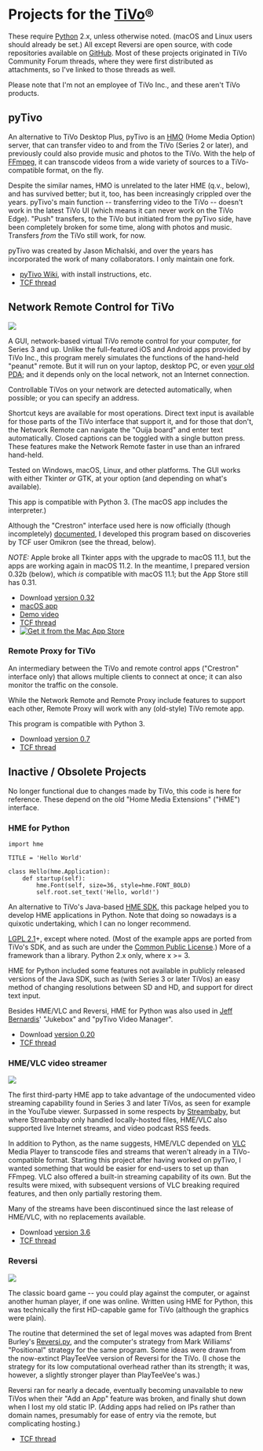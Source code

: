 Projects for the [TiVo]®
========================

These require [Python] 2.x, unless otherwise noted. (macOS and Linux 
users should already be set.) All except Reversi are open source, with 
code repositories available on [GitHub]. Most of these projects 
originated in TiVo Community Forum threads, where they were first 
distributed as attachments, so I've linked to those threads as well.

Please note that I'm not an employee of TiVo Inc., and these aren't
TiVo products.


pyTivo
------

An alternative to TiVo Desktop Plus, pyTivo is an [HMO] (Home Media 
Option) server, that can transfer video to and from the TiVo (Series 2 
or later), and previously could also provide music and photos to the 
TiVo. With the help of [FFmpeg], it can transcode videos from a wide 
variety of sources to a TiVo-compatible format, on the fly.

Despite the similar names, HMO is unrelated to the later HME (q.v.,
below), and has survived better; but it, too, has been increasingly
crippled over the years. pyTivo's main function -- transferring video to
the TiVo -- doesn't work in the latest TiVo UI (which means it can never
work on the TiVo Edge). "Push" transfers, to the TiVo but initiated from
the pyTivo side, have been completely broken for some time, along with
photos and music. Transfers _from_ the TiVo still work, for now.

pyTivo was created by Jason Michalski, and over the years has
incorporated the work of many collaborators. I only maintain one
fork.

* [pyTivo Wiki], with install instructions, etc.
* [TCF thread][1]


Network Remote Control for TiVo
-------------------------------

![](remote.jpg)

A GUI, network-based virtual TiVo remote control for your computer, for 
Series 3 and up. Unlike the full-featured iOS and Android apps provided 
by TiVo Inc., this program merely simulates the functions of the 
hand-held "peanut" remote. But it will run on your laptop, desktop PC, 
or even [your old PDA]; and it depends only on the local network, not an 
Internet connection.

Controllable TiVos on your network are detected automatically, when
possible; or you can specify an address.

Shortcut keys are available for most operations. Direct text input is
available for those parts of the TiVo interface that support it, and for
those that don't, the Network Remote can navigate the "Ouija board" and
enter text automatically. Closed captions can be toggled with a single
button press. These features make the Network Remote faster in use than
an infrared hand-held.

Tested on Windows, macOS, Linux, and other platforms. The GUI works with 
either Tkinter _or_ GTK, at your option (and depending on what's 
available).

This app is compatible with Python 3. (The macOS app includes the
interpreter.)

Although the "Crestron" interface used here is now officially (though 
incompletely) [documented], I developed this program based on 
discoveries by TCF user Omikron (see the thread, below).

*NOTE:* Apple broke all Tkinter apps with the upgrade to macOS 11.1, but 
the apps are working again in macOS 11.2. In the meantime, I prepared 
version 0.32b (below), which _is_ compatible with macOS 11.1; but the 
App Store still has 0.31.

* Download [version 0.32]
* [macOS app]
* [Demo video]
* [TCF thread][2]
* [![Get it from the Mac App Store](appstore.svg)](https://itunes.apple.com/us/app/network-remote-for-tivo/id914331224?ls=1&amp;mt=12)


### Remote Proxy for TiVo

An intermediary between the TiVo and remote control apps ("Crestron"
interface only) that allows multiple clients to connect at once; it can
also monitor the traffic on the console.

While the Network Remote and Remote Proxy include features to support
each other, Remote Proxy will work with any (old-style) TiVo remote
app.

This program is compatible with Python 3.

* Download [version 0.7]
* [TCF thread][3]


Inactive / Obsolete Projects
----------------------------

No longer functional due to changes made by TiVo, this code is here for
reference. These depend on the old "Home Media Extensions" ("HME")
interface.


### HME for Python

```
import hme

TITLE = 'Hello World'

class Hello(hme.Application):
    def startup(self):
        hme.Font(self, size=36, style=hme.FONT_BOLD)
        self.root.set_text('Hello, world!')
```

An alternative to TiVo's Java-based [HME SDK], this package helped you 
to develop HME applications in Python. Note that doing so nowadays is a 
quixotic undertaking, which I can no longer recommend.

[LGPL 2.1]+, except where noted. (Most of the example apps are ported 
from TiVo's SDK, and as such are under the [Common Public License].) 
More of a framework than a library. Python 2.x only, where x >= 3.

HME for Python included some features not available in publicly
released versions of the Java SDK, such as (with Series 3 or later
TiVos) an easy method of changing resolutions between SD and HD, and
support for direct text input.

Besides HME/VLC and Reversi, HME for Python was also used in [Jeff 
Bernardis]' "Jukebox" and "pyTivo Video Manager".

* Download [version 0.20]
* [TCF thread][4]


### HME/VLC video streamer

![](hmevlc.png)

The first third-party HME app to take advantage of the undocumented 
video streaming capability found in Series 3 and later TiVos, as seen 
for example in the YouTube viewer. Surpassed in some respects by 
[Streambaby], but where Streambaby only handled locally-hosted files, 
HME/VLC also supported live Internet streams, and video podcast RSS 
feeds.

In addition to Python, as the name suggests, HME/VLC depended on [VLC] 
Media Player to transcode files and streams that weren't already in a 
TiVo-compatible format. Starting this project after having worked on 
pyTivo, I wanted something that would be easier for end-users to set up 
than FFmpeg. VLC also offered a built-in streaming capability of its 
own. But the results were mixed, with subsequent versions of VLC 
breaking required features, and then only partially restoring them.

Many of the streams have been discontinued since the last release of
HME/VLC, with no replacements available.

* Download [version 3.6]
* [TCF thread][5]


### Reversi

![](reversi-board.png)

The classic board game -- you could play against the computer, or
against another human player, if one was online. Written using HME for
Python, this was technically the first HD-capable game for TiVo
(although the graphics were plain).

The routine that determined the set of legal moves was adapted from 
Brent Burley's [Reversi.py], and the computer's strategy from Mark 
Williams' "Positional" strategy for the same program. Some ideas were 
drawn from the now-extinct PlayTeeVee version of Reversi for the TiVo. 
(I chose the strategy for its low computational overhead rather than its 
strength; it was, however, a slightly stronger player than PlayTeeVee's 
was.)

Reversi ran for nearly a decade, eventually becoming unavailable to
new TiVos when their "Add an App" feature was broken, and finally shut
down when I lost my old static IP. (Adding apps had relied on IPs rather
than domain names, presumably for ease of entry via the remote, but
complicating hosting.)

* [TCF thread][6]


[TiVo]: https://www.tivo.com/
[HMO]: https://pytivo.sourceforge.io/forum/hmo-specifications-t122.html
[HME SDK]: http://tivohme.sourceforge.net/
[documented]: https://github.com/RogueProeliator/IndigoPlugin-TiVo-Network-Remote/blob/master/Documentation/TiVo_TCP_Network_Remote_Control_Protocol.pdf

[Python]: https://www.python.org/
[FFmpeg]: https://ffmpeg.org/
[VLC]: https://www.videolan.org/vlc/index.html
[Streambaby]: https://code.google.com/p/streambaby/

[GitHub]: https://github.com/wmcbrine/
[pyTivo Wiki]: http://pytivo.org/
[macOS app]: https://github.com/wmcbrine/tivoremote/releases/download/0.32/network-remote-0.32b.dmg
[Demo video]: https://youtube.com/watch?v=OSAPzpQ9j6I

[your old PDA]: remote-wince.jpg

[version 0.32]: network-remote-0.32.zip
[version 0.7]: rproxy-0.7.zip
[version 0.20]: hme-python-0.20.zip
[version 3.6]: hme-vlc-3.6.zip

[LGPL 2.1]: https://www.gnu.org/licenses/lgpl-2.1.html
[Common Public License]: https://en.wikipedia.org/wiki/Common_Public_License

[Jeff Bernardis]: https://github.com/jbernardis
[Reversi.py]: https://github.com/wilbeibi/AI_Reversi/blob/master/reversi.py

[1]: https://www.tivocommunity.com/community/index.php?threads/pytivo-transcoding-server.328459/
[2]: https://www.tivocommunity.com/community/index.php?threads/tivo-ui-control-via-telnet-no-hacking-required.392385/
[3]: https://www.tivocommunity.com/community/index.php?threads/multiple-network-remotes.517604/
[4]: https://www.tivocommunity.com/community/index.php?threads/hme-for-python.382883/
[5]: https://www.tivocommunity.com/community/index.php?threads/hme-vlc-video-streamer-v1-0-watch-nasa-tv-etc.403174/
[6]: https://www.tivocommunity.com/community/index.php?threads/reversi-new-game-on-apps-tv.408432/
